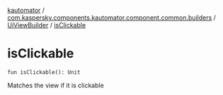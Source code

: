 [kautomator](../../index.md) / [com.kaspersky.components.kautomator.component.common.builders](../index.md) / [UiViewBuilder](index.md) / [isClickable](./is-clickable.md)

# isClickable

`fun isClickable(): Unit`

Matches the view if it is clickable

